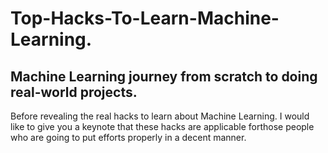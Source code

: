# Top-Hacks-To-Learn-Machine-Learning.

## Machine Learning journey from scratch to doing real-world projects.

Before revealing the real hacks to learn about Machine Learning. 
I would like to give you a keynote that these hacks are applicable forthose people who are going to put efforts properly in a decent manner.

